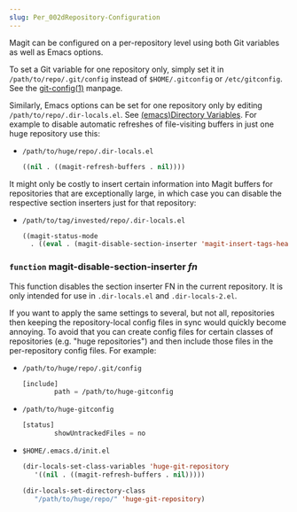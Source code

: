 ```yaml
---
slug: Per_002dRepository-Configuration
---
```


Magit can be configured on a per-repository level using both Git variables as well as Emacs options.

To set a Git variable for one repository only, simply set it in `/path/to/repo/.git/config` instead of `$HOME/.gitconfig` or `/etc/gitconfig`. See the [git-config(1)](http://git-scm.com/docs/git-config) manpage.

Similarly, Emacs options can be set for one repository only by editing `/path/to/repo/.dir-locals.el`. See [(emacs)Directory Variables](https://www.gnu.org/software/emacs/manual/html_mono/emacs.html#Directory-Variables). For example to disable automatic refreshes of file-visiting buffers in just one huge repository use this:

*   `/path/to/huge/repo/.dir-locals.el`

    ```lisp
    ((nil . ((magit-refresh-buffers . nil))))
    ```

It might only be costly to insert certain information into Magit buffers for repositories that are exceptionally large, in which case you can disable the respective section inserters just for that repository:

*   `/path/to/tag/invested/repo/.dir-locals.el`

    ```lisp
    ((magit-status-mode
      . ((eval . (magit-disable-section-inserter 'magit-insert-tags-header)))))
    ```

### <span className="tag function">`function`</span> **magit-disable-section-inserter** *fn*

This function disables the section inserter FN in the current repository. It is only intended for use in `.dir-locals.el` and `.dir-locals-2.el`.

If you want to apply the same settings to several, but not all, repositories then keeping the repository-local config files in sync would quickly become annoying. To avoid that you can create config files for certain classes of repositories (e.g. "huge repositories") and then include those files in the per-repository config files. For example:

*   `/path/to/huge/repo/.git/config`

    ```lisp
    [include]
            path = /path/to/huge-gitconfig
    ```

*   `/path/to/huge-gitconfig`

    ```lisp
    [status]
            showUntrackedFiles = no
    ```

*   `$HOME/.emacs.d/init.el`

    ```lisp
    (dir-locals-set-class-variables 'huge-git-repository
       '((nil . ((magit-refresh-buffers . nil)))))

    (dir-locals-set-directory-class
       "/path/to/huge/repo/" 'huge-git-repository)
    ```
